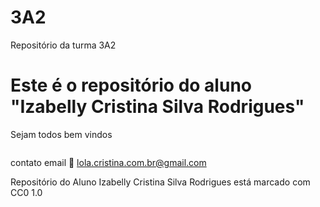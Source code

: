 # 3A2
Repositório da turma 3A2

# Este é o repositório do aluno "Izabelly Cristina Silva Rodrigues"

Sejam todos bem vindos

![]()

contato email 📧 
lola.cristina.com.br@gmail.com 

Repositório do Aluno Izabelly Cristina Silva Rodrigues está marcado com CC0 1.0
